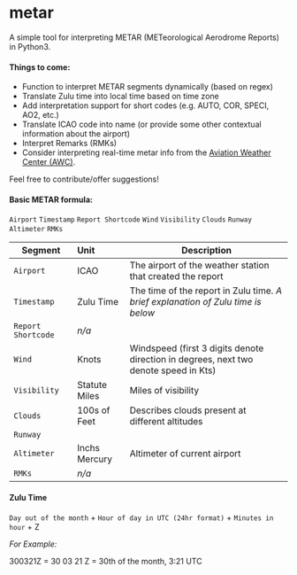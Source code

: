 # metar
A simple tool for interpreting METAR (METeorological Aerodrome Reports) in Python3.

#### Things to come:
* Function to interpret METAR segments dynamically (based on regex)
* Translate Zulu time into local time based on time zone
* Add interpretation support for short codes (e.g. AUTO, COR, SPECI, AO2, etc.)
* Translate ICAO code into name (or provide some other contextual information about the airport)
* Interpret Remarks (RMKs)
* Consider interpreting real-time metar info from the [Aviation Weather Center (AWC)](https://www.aviationweather.gov/metar).

Feel free to contribute/offer suggestions!

#### Basic METAR formula:

`Airport` `Timestamp` `Report Shortcode` `Wind` `Visibility` `Clouds` `Runway` `Altimeter` `RMKs`

|Segment           |Unit          |Description
|------------------|:-------------|-----------
|`Airport`         |ICAO          |The airport of the weather station that created the report
|`Timestamp`       |Zulu Time     |The time of the report in Zulu time. _A brief explanation of Zulu time is below_
|`Report Shortcode`|_n/a_         |
|`Wind`            |Knots         |Windspeed (first 3 digits denote direction in degrees, next two denote speed in Kts)
|`Visibility`      |Statute Miles |Miles of visibility
|`Clouds`          |100s of Feet  |Describes clouds present at different altitudes
|`Runway`          |              |
|`Altimeter`       |Inchs Mercury |Altimeter of current airport
|`RMKs`            |_n/a_         |



#### Zulu Time

`Day out of the month` + `Hour of day in UTC (24hr format)` + `Minutes in hour` + Z

_For Example:_

300321Z = 30 03 21 Z = 30th of the month, 3:21 UTC
